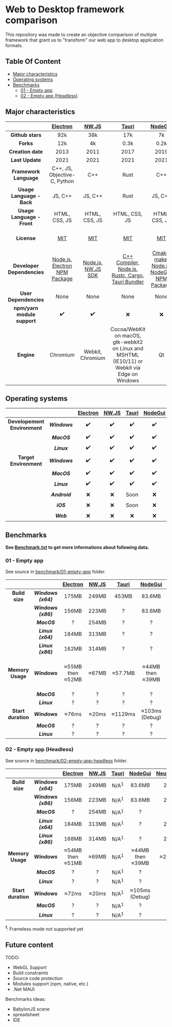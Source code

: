 # Web to Desktop framework comparison

This repository was made to create an objective comparison of multiple framework that grant us to "transform" our web app to desktop application formats.

## Table Of Content
- [Major characteristics](#major-characteristics)
- [Operating systems](#operating-systems)
- [Benchmarks](#benchmarks)
  * [01 - Empty app](#01---empty-app)
  * [02 - Empty app (Headless)](#02---empty-app-headless)

## Major characteristics

| | [Electron](https://github.com/electron/electron) | [NW.JS](https://github.com/nwjs/nw.js) | [Tauri](https://github.com/tauri-apps/tauri) | [NodeGui](https://github.com/nodegui/nodegui) |  [Neutralino](https://github.com/neutralinojs/neutralinojs) | [Flutter](https://github.com/flutter/flutter) |
|:---:|:---:|:---:|:---:|:---:|:---:|:---:|
| **Github stars** | 92k | 38k | 17k | 7k | 4k | 120k |
| **Forks** | 12k | 4k | 0.3k | 0.2k | 0.2k | 17k |
| **Creation date** | 2013 | 2011 | 2017 | 2019 | 2018 | 2018 |
| **Last Update** | 2021 | 2021 | 2021 | 2021 | 2021 | 2021 |
| **Framework Language** | C++, JS, Objective-C, Python | C++ | Rust | C++ | C++ | C, C++, Dart |
| **Usage Language - Back** | JS, C++ | JS, C++ | Rust | JS, C++ | JS, C++ | Dart |
| **Usage Language - Front** | HTML, CSS, JS | HTML, CSS, JS | HTML, CSS, JS | HTML, CSS, JS | HTML, CSS, JS | Dart |
| **License** | [MIT](https://github.com/electron/electron/blob/master/LICENSE) | [MIT](https://github.com/nwjs/nw.js/blob/nw52/LICENSE) | [MIT](https://github.com/tauri-apps/tauri/blob/dev/LICENSE) | [MIT](https://github.com/nodegui/nodegui/blob/master/LICENSE) | [MIT](https://github.com/neutralinojs/neutralinojs/blob/master/LICENSE) | [BSD 3-Clause](https://github.com/flutter/flutter/blob/master/LICENSE) |
| **Developer Dependencies** | [Node.js, Electron NPM Package](https://www.electronjs.org/docs/tutorial/quick-start#prerequisites) | [Node.js, NW.JS SDK](https://nwjs.readthedocs.io/en/latest/For%20Users/Getting%20Started/) | [C++ Compiler, Node.js, Rustc, Cargo, Tauri Bundler](https://tauri.studio/en/docs/getting-started/intro/#setting-up-your-environment) | [Cmake, make, Node.js, NodeGUI NPM Package](https://docs.nodegui.org/docs/guides/getting-started/#developer-environment) | [Node.js, Neu NPM Package](https://neutralino.js.org/docs/#/gettingstarted/quickstart) | [Flutter SDK, Visual Studio 2019 / Clang](https://flutter.dev/desktop#requirements) |
| **User Dependencies** | None | None | None | None | None | None |
| **npm/yarn module support** | ✔️ | ✔️ | ❌ | ❌ | ❌ | ❌ |
| **Engine** | Chromium | Webkit, Chromium | Cocoa/WebKit on macOS, gtk-webkit2 on Linux and MSHTML (IE10/11) or Webkit via Edge on Windows | Qt | WebkitGTK+ | Flutter engine |

## Operating systems

|  |  | [Electron](https://github.com/electron/electron) | [NW.JS](https://github.com/nwjs/nw.js) | [Tauri](https://github.com/tauri-apps/tauri) | [NodeGui](https://github.com/nodegui/nodegui) |  [Neutralino](https://github.com/neutralinojs/neutralinojs) | [Flutter](https://github.com/flutter/flutter) |
|:---:|:---:|:---:|:---:|:---:|:---:|:---:|:---:|
| **Developement Environment** | ***Windows*** | ✔️ | ✔️ | ✔️ | ✔️ | ✔️ | ✔️ |
| | ***MacOS*** | ✔️ | ✔️ | ✔️ | ✔️ | ✔️ | ✔️ |
| | ***Linux*** | ✔️ | ✔️ | ✔️ | ✔️ | ✔️ | ✔️ |
| **Target Environment** | ***Windows*** | ✔️ | ✔️ | ✔️ | ✔️ | ✔️ | ✔️ |
| | ***MacOS*** | ✔️ | ✔️ | ✔️ | ✔️ | ✔️ | ✔️ |
| | ***Linux*** | ✔️ | ✔️ | ✔️ | ✔️ | ✔️ | ✔️ |
| | ***Android*** | ❌ | ❌ | Soon | ❌ | ❌ | ✔️ |
| | ***iOS*** | ❌ | ❌ | Soon | ❌ | ❌ | ✔️ |
| | ***Web*** | ❌ | ❌ | ❌ | ❌ | ❌ | ✔️ |

## Benchmarks

**See [Benchmark.txt](https://github.com/Elanis/web-to-desktop-framework-comparison/blob/main/Benchmark.txt) to get more informations about following data.**

### 01 - Empty app

See source in [benchmark/01-empty-app](https://github.com/Elanis/web-to-desktop-framework-comparison/tree/main/benchmark/01-empty-app/) folder.

|  |  | [Electron](https://github.com/electron/electron) | [NW.JS](https://github.com/nwjs/nw.js) | [Tauri](https://github.com/tauri-apps/tauri) | [NodeGui](https://github.com/nodegui/nodegui) |  [Neutralino](https://github.com/neutralinojs/neutralinojs) | [Flutter](https://github.com/flutter/flutter) |
|:---:|:---:|:---:|:---:|:---:|:---:|:---:|:---:|
| **Build size** | ***Windows (x64)*** | 175MB | 249MB | 453MB | 83.6MB | 2MB | 18MB |
| | ***Windows (x86)*** | 156MB | 223MB | ? | 83.6MB | 2MB | 18MB |
| | ***MacOS*** | ? | 254MB | ? | ? | 2MB | ? |
| | ***Linux (x64)*** | 184MB | 313MB | ? | ? | 2MB | ? |
| | ***Linux (x86)*** | 162MB | 314MB | ? | ? | 2MB | ? |
| **Memory Usage** | ***Windows*** | ≈55MB then ≈52MB | ≈67MB | ≈57.7MB | ≈44MB then ≈39MB | ≈2.7MB | ≈36.2MB (Debug) / ≈23.7MB (Release) |
| | ***MacOS*** | ? | ? | ? | ? | ? | ? |
| | ***Linux*** | ? | ? | ? | ? | ? | ? |
| **Start duration** | ***Windows*** | ≈76ms | ≈20ms | ≈1129ms | ≈103ms (Debug) | ? | ≈5.6ms |
| | ***MacOS*** | ? | ? | ? | ? | ? | ? |
| | ***Linux*** | ? | ? | ? | ? | ? | ? |

### 02 - Empty app (Headless)

See source in [benchmark/02-empty-app-headless](https://github.com/Elanis/web-to-desktop-framework-comparison/tree/main/benchmark/02-empty-app-headless) folder.

| | |  [Electron](https://github.com/electron/electron) | [NW.JS](https://github.com/nwjs/nw.js) | [Tauri](https://github.com/tauri-apps/tauri) | [NodeGui](https://github.com/nodegui/nodegui) |  [Neutralino](https://github.com/neutralinojs/neutralinojs) | [Flutter](https://github.com/flutter/flutter) |
|:---:|:---:|:---:|:---:|:---:|:---:|:---:|:---:|
| **Build size** | ***Windows (x64)*** | 175MB | 249MB | N/A<sup>1</sup> | 83.6MB | 2MB | N/A<sup>1</sup> |
| | ***Windows (x86)*** | 156MB | 223MB | N/A<sup>1</sup> | 83.6MB | 2MB | N/A<sup>1</sup> |
| | ***MacOS*** | ? | 254MB | N/A<sup>1</sup> | ? | ? | N/A<sup>1</sup> |
| | ***Linux (x64)*** | 184MB | 313MB | N/A<sup>1</sup> | ? | 2MB | N/A<sup>1</sup> |
| | ***Linux (x86)*** | 168MB | 314MB | N/A<sup>1</sup> | ? | 2MB | N/A<sup>1</sup> |
| **Memory Usage** | ***Windows*** | ≈54MB then ≈51MB | ≈69MB | N/A<sup>1</sup> | ≈44MB then ≈39MB | ≈2.7MB | N/A<sup>1</sup> |
| | ***MacOS*** | ? | ? | N/A<sup>1</sup> | ? | ? | N/A<sup>1</sup> |
| | ***Linux*** | ? | ? | N/A<sup>1</sup> | ? | ? | N/A<sup>1</sup> |
| **Start duration** | ***Windows*** | ≈72ms | ≈20ms | N/A<sup>1</sup> | ≈105ms (Debug) | ? | N/A<sup>1</sup> |
| | ***MacOS*** | ? | ? | N/A<sup>1</sup> | ? | ? | N/A<sup>1</sup> |
| | ***Linux*** | ? | ? | N/A<sup>1</sup> | ? | ? | N/A<sup>1</sup> |

**<sup>1</sup>**: Frameless mode not supported yet

## Future content

TODO:
- WebGL Support
- Build constraints
- Source code protection
- Modules support (npm, native, etc.)
- .Net MAUI

Benchmarks ideas:
 - BabylonJS scene
 - spreadsheet
 - IDE

